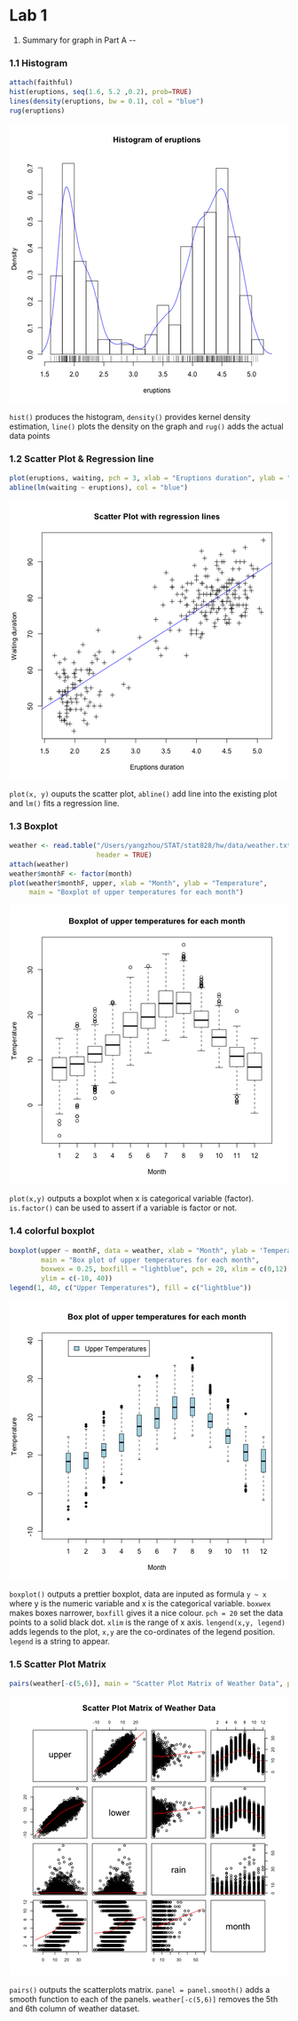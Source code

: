 Lab 1
========================================================
1. Summary for graph in Part A
--
### 1.1 Histogram

```r
attach(faithful)
hist(eruptions, seq(1.6, 5.2 ,0.2), prob=TRUE)
lines(density(eruptions, bw = 0.1), col = "blue")
rug(eruptions)
```

![plot of chunk unnamed-chunk-1](figure/unnamed-chunk-1-1.png) 

`hist()` produces the histogram, `density()` provides kernel density estimation, `line()` plots the density on the graph and `rug()` adds the actual data points

### 1.2 Scatter Plot & Regression line

```r
plot(eruptions, waiting, pch = 3, xlab = "Eruptions duration", ylab = "Waiting duration", main = "Scatter Plot with regression lines")
abline(lm(waiting ~ eruptions), col = "blue")
```

![plot of chunk unnamed-chunk-2](figure/unnamed-chunk-2-1.png) 

`plot(x, y)` ouputs the scatter plot, `abline()` add line into the existing plot and `lm()` fits a regression line.

### 1.3 Boxplot

```r
weather <- read.table("/Users/yangzhou/STAT/stat828/hw/data/weather.txt", 
                      header = TRUE)
attach(weather)
weather$monthF <- factor(month)
plot(weather$monthF, upper, xlab = "Month", ylab = "Temperature", 
     main = "Boxplot of upper temperatures for each month")
```

![plot of chunk unnamed-chunk-3](figure/unnamed-chunk-3-1.png) 

`plot(x,y)` outputs a boxplot when x is categorical variable (factor). `is.factor()` can be used to assert if a variable is factor or not.

### 1.4 colorful boxplot

```r
boxplot(upper ~ monthF, data = weather, xlab = "Month", ylab = 'Temperature', 
        main = "Box plot of upper temperatures for each month",
        boxwex = 0.25, boxfill = "lightblue", pch = 20, xlim = c(0,12), 
        ylim = c(-10, 40))
legend(1, 40, c("Upper Temperatures"), fill = c("lightblue"))
```

![plot of chunk unnamed-chunk-4](figure/unnamed-chunk-4-1.png) 

`boxplot()` outputs a prettier boxplot, data are inputed as formula `y ~ x` where y is the numeric variable and x is the categorical variable. `boxwex` makes boxes narrower, `boxfill` gives it a nice colour. `pch = 20` set the data points to a solid black dot. `xlim` is the range of x axis. `lengend(x,y, legend)` adds legends to the plot, `x,y` are the co-ordinates of the legend position. `legend` is a string to appear.

### 1.5 Scatter Plot Matrix

```r
pairs(weather[-c(5,6)], main = "Scatter Plot Matrix of Weather Data", panel = panel.smooth)
```

![plot of chunk unnamed-chunk-5](figure/unnamed-chunk-5-1.png) 

`pairs()` outputs the scatterplots matrix. `panel = panel.smooth()` adds a smooth function to each of the panels. `weather[-c(5,6)]` removes the 5th and 6th column of weather dataset.
